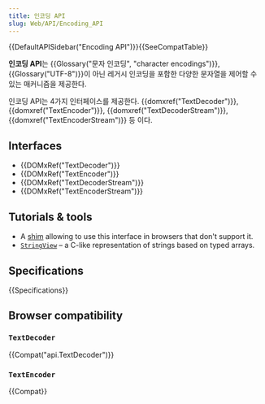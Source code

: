 ```yaml
---
title: 인코딩 API
slug: Web/API/Encoding_API
---
```

{{DefaultAPISidebar("Encoding API")}}{{SeeCompatTable}}

**인코딩 API**는 {{Glossary("문자 인코딩", "character encodings")}}, {{Glossary("UTF-8")}}이 아닌 레거시 인코딩을 포함한 다양한 문자열을 제어할 수 있는 매커니즘을 제공한다.

인코딩 API는 4가지 인터페이스를 제공한다. {{domxref("TextDecoder")}}, {{domxref("TextEncoder")}}, {{domxref("TextDecoderStream")}}, {{domxref("TextEncoderStream")}} 등 이다.

## Interfaces

<div class="index"><ul><li>{{DOMxRef("TextDecoder")}}</li><li>{{DOMxRef("TextEncoder")}}</li><li>{{DOMxRef("TextDecoderStream")}}</li><li>{{DOMxRef("TextEncoderStream")}}</li></ul></div>

## Tutorials & tools

- A [shim](http://code.google.com/p/stringencoding/) allowing to use this interface in browsers that don't support it.
- [`StringView`](/en-US/Add-ons/Code_snippets/StringView) – a C-like representation of strings based on typed arrays.

## Specifications

{{Specifications}}

## Browser compatibility

### `TextDecoder`

{{Compat("api.TextDecoder")}}

### `TextEncoder`

{{Compat}}
